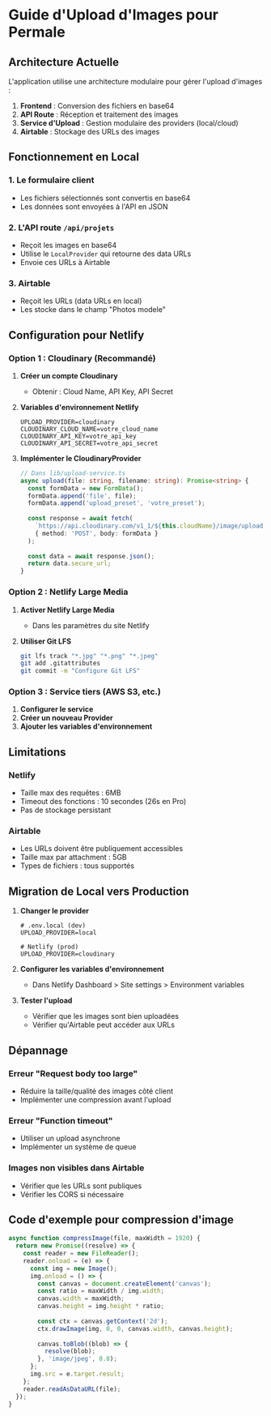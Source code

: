 # Guide d'Upload d'Images pour Permale

## Architecture Actuelle

L'application utilise une architecture modulaire pour gérer l'upload d'images :

1. **Frontend** : Conversion des fichiers en base64
2. **API Route** : Réception et traitement des images
3. **Service d'Upload** : Gestion modulaire des providers (local/cloud)
4. **Airtable** : Stockage des URLs des images

## Fonctionnement en Local

### 1. Le formulaire client
- Les fichiers sélectionnés sont convertis en base64
- Les données sont envoyées à l'API en JSON

### 2. L'API route `/api/projets`
- Reçoit les images en base64
- Utilise le `LocalProvider` qui retourne des data URLs
- Envoie ces URLs à Airtable

### 3. Airtable
- Reçoit les URLs (data URLs en local)
- Les stocke dans le champ "Photos modele"

## Configuration pour Netlify

### Option 1 : Cloudinary (Recommandé)

1. **Créer un compte Cloudinary**
   - Obtenir : Cloud Name, API Key, API Secret

2. **Variables d'environnement Netlify**
   ```
   UPLOAD_PROVIDER=cloudinary
   CLOUDINARY_CLOUD_NAME=votre_cloud_name
   CLOUDINARY_API_KEY=votre_api_key
   CLOUDINARY_API_SECRET=votre_api_secret
   ```

3. **Implémenter le CloudinaryProvider**
   ```typescript
   // Dans lib/upload-service.ts
   async upload(file: string, filename: string): Promise<string> {
     const formData = new FormData();
     formData.append('file', file);
     formData.append('upload_preset', 'votre_preset');
     
     const response = await fetch(
       `https://api.cloudinary.com/v1_1/${this.cloudName}/image/upload`,
       { method: 'POST', body: formData }
     );
     
     const data = await response.json();
     return data.secure_url;
   }
   ```

### Option 2 : Netlify Large Media

1. **Activer Netlify Large Media**
   - Dans les paramètres du site Netlify

2. **Utiliser Git LFS**
   ```bash
   git lfs track "*.jpg" "*.png" "*.jpeg"
   git add .gitattributes
   git commit -m "Configure Git LFS"
   ```

### Option 3 : Service tiers (AWS S3, etc.)

1. **Configurer le service**
2. **Créer un nouveau Provider**
3. **Ajouter les variables d'environnement**

## Limitations

### Netlify
- Taille max des requêtes : 6MB
- Timeout des fonctions : 10 secondes (26s en Pro)
- Pas de stockage persistant

### Airtable
- Les URLs doivent être publiquement accessibles
- Taille max par attachment : 5GB
- Types de fichiers : tous supportés

## Migration de Local vers Production

1. **Changer le provider**
   ```env
   # .env.local (dev)
   UPLOAD_PROVIDER=local
   
   # Netlify (prod)
   UPLOAD_PROVIDER=cloudinary
   ```

2. **Configurer les variables d'environnement**
   - Dans Netlify Dashboard > Site settings > Environment variables

3. **Tester l'upload**
   - Vérifier que les images sont bien uploadées
   - Vérifier qu'Airtable peut accéder aux URLs

## Dépannage

### Erreur "Request body too large"
- Réduire la taille/qualité des images côté client
- Implémenter une compression avant l'upload

### Erreur "Function timeout"
- Utiliser un upload asynchrone
- Implémenter un système de queue

### Images non visibles dans Airtable
- Vérifier que les URLs sont publiques
- Vérifier les CORS si nécessaire

## Code d'exemple pour compression d'image

```javascript
async function compressImage(file, maxWidth = 1920) {
  return new Promise((resolve) => {
    const reader = new FileReader();
    reader.onload = (e) => {
      const img = new Image();
      img.onload = () => {
        const canvas = document.createElement('canvas');
        const ratio = maxWidth / img.width;
        canvas.width = maxWidth;
        canvas.height = img.height * ratio;
        
        const ctx = canvas.getContext('2d');
        ctx.drawImage(img, 0, 0, canvas.width, canvas.height);
        
        canvas.toBlob((blob) => {
          resolve(blob);
        }, 'image/jpeg', 0.8);
      };
      img.src = e.target.result;
    };
    reader.readAsDataURL(file);
  });
}
```